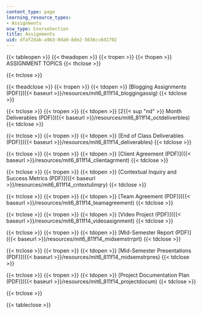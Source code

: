 ```yaml
---
content_type: page
learning_resource_types:
- Assignments
ocw_type: CourseSection
title: Assignments
uid: dfaf2dab-a9b3-0da0-8de2-5636cc6d1702
---
```


{{< tableopen >}}
{{< theadopen >}}
{{< tropen >}}
{{< thopen >}}
ASSIGNMENT TOPICS
{{< thclose >}}

{{< trclose >}}

{{< theadclose >}}
{{< tropen >}}
{{< tdopen >}}
[Blogging Assignments (PDF)]({{< baseurl >}}/resources/mit6_811f14_bloggingassig)
{{< tdclose >}}

{{< trclose >}}
{{< tropen >}}
{{< tdopen >}}
[2{{< sup "nd" >}} Month Deliverables (PDF)]({{< baseurl >}}/resources/mit6_811f14_octdeliverbles)
{{< tdclose >}}

{{< trclose >}}
{{< tropen >}}
{{< tdopen >}}
[End of Class Deliverables (PDF)]({{< baseurl >}}/resources/mit6_811f14_deliverables)
{{< tdclose >}}

{{< trclose >}}
{{< tropen >}}
{{< tdopen >}}
[Client Agreement (PDF)]({{< baseurl >}}/resources/mit6_811f14_clientagrment)
{{< tdclose >}}

{{< trclose >}}
{{< tropen >}}
{{< tdopen >}}
[Contextual Inquiry and Success Metrics (PDF)]({{< baseurl >}}/resources/mit6_811f14_cntextulinqry)
{{< tdclose >}}

{{< trclose >}}
{{< tropen >}}
{{< tdopen >}}
[Team Agreement (PDF)]({{< baseurl >}}/resources/mit6_811f14_teamagreement)
{{< tdclose >}}

{{< trclose >}}
{{< tropen >}}
{{< tdopen >}}
[Video Project (PDF)]({{< baseurl >}}/resources/mit6_811f14_videoasignment)
{{< tdclose >}}

{{< trclose >}}
{{< tropen >}}
{{< tdopen >}}
[Mid-Semester Report (PDF)]({{< baseurl >}}/resources/mit6_811f14_midsemstrrprt)
{{< tdclose >}}

{{< trclose >}}
{{< tropen >}}
{{< tdopen >}}
[Mid-Semester Presentations (PDF)]({{< baseurl >}}/resources/mit6_811f14_midsemstrpres)
{{< tdclose >}}

{{< trclose >}}
{{< tropen >}}
{{< tdopen >}}
[Project Documentation Plan (PDF)]({{< baseurl >}}/resources/mit6_811f14_projectdocum)
{{< tdclose >}}

{{< trclose >}}

{{< tableclose >}}